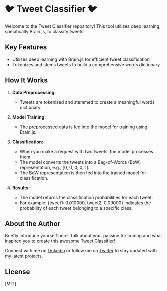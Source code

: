 # 🐦 Tweet Classifier 🐦

Welcome to the Tweet Classifier repository! This tool utilizes deep learning, specifically Brain.js, to classify tweets!

## Key Features

- Utilizes deep learning with Brain.js for efficient tweet classification
- Tokenizes and stems tweets to build a comprehensive words dictionary

## How It Works

1. **Data Preprocessing:**
   - Tweets are tokenized and stemmed to create a meaningful words dictionary.

2. **Model Training:**
   - The preprocessed data is fed into the model for training using Brain.js.

3. **Classification:**
   - When you make a request with two tweets, the model processes them.
   - The model converts the tweets into a Bag-of-Words (BoW) representation, e.g., [0, 0, 0, 0, 1].
   - The BoW representation is then fed into the trained model for classification.

4. **Results:**
   - The model returns the classification probabilities for each tweet.
   - For example: {tweet1: 0.010000, tweet2: 0.09000} indicates the probability of each tweet belonging to a specific class.

## About the Author

Briefly introduce yourself here. Talk about your passion for coding and what inspired you to create this awesome Tweet Classifier!

Connect with me on [Linkedin](https://www.linkedin.com/in/pedrokalebdej1/) or follow me on [Twitter](https://twitter.com/Je1Pedro) to stay updated with my latest projects.

## License

[MIT]
